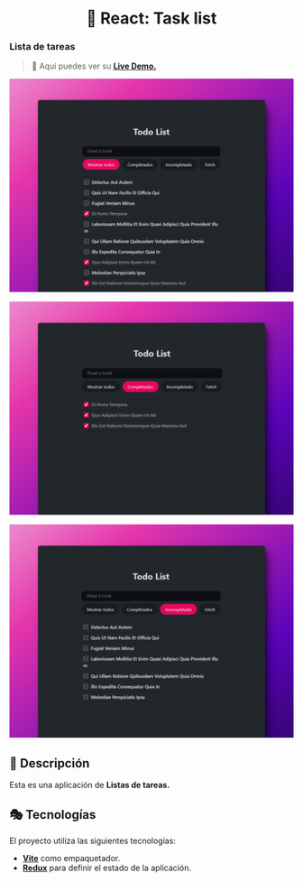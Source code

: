 <div align='center'>

# 📄 React: Task list

</div>

### Lista de tareas

> 🧩 Aquí puedes ver su [**Live Demo.**](https://lista-tareas-abrahamgalue.netlify.app/)

![vista-previa-1](./public/preview/01-page-preview.jpg)

![vista-previa-2](./public/preview/02-page-preview.jpg)

![vista-previa-3](./public/preview/03-page-preview.jpg)

## 🚀 Descripción

Esta es una aplicación de **Listas de tareas.**

## 🎭 Tecnologías

El proyecto utiliza las siguientes tecnologías:

- [**Vite**](https://vitejs.dev/) como empaquetador.
- [**Redux**](https://redux.js.org/) para definir el estado de la aplicación.

